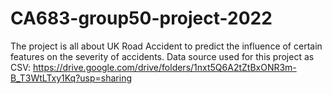 # CA683-group50-project-2022
The project is all about UK Road Accident to predict the influence of certain features on the severity of accidents.
Data source used for this project as CSV: https://drive.google.com/drive/folders/1nxt5Q6A2tZtBxONR3m-B_T3WtLTxy1Kq?usp=sharing

